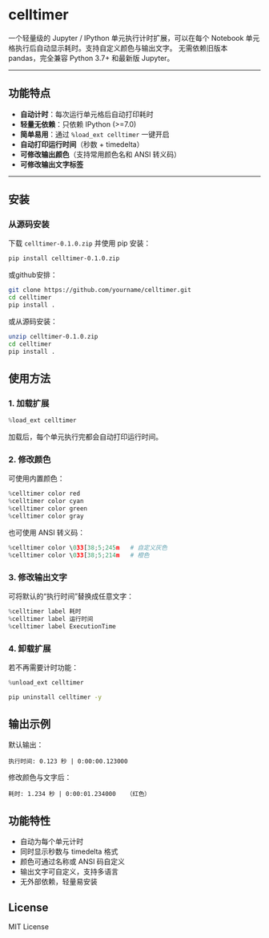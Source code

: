 # celltimer

一个轻量级的 Jupyter / IPython 单元执行计时扩展，可以在每个 Notebook 单元格执行后自动显示耗时。支持自定义颜色与输出文字。
无需依赖旧版本 pandas，完全兼容 Python 3.7+ 和最新版 Jupyter。

---

## 功能特点

- **自动计时**：每次运行单元格后自动打印耗时  
- **轻量无依赖**：只依赖 IPython (>=7.0)  
- **简单易用**：通过 `%load_ext celltimer` 一键开启  
- **自动打印运行时间**（秒数 + timedelta）
- **可修改输出颜色**（支持常用颜色名和 ANSI 转义码）
- **可修改输出文字标签**

---

## 安装

### 从源码安装
下载 `celltimer-0.1.0.zip` 并使用 pip 安装：
```bash
pip install celltimer-0.1.0.zip
```

或github安排：
```bash
git clone https://github.com/yourname/celltimer.git
cd celltimer
pip install .
```

或从源码安装：
```bash
unzip celltimer-0.1.0.zip
cd celltimer
pip install .
```

## 使用方法

### 1. 加载扩展
```python
%load_ext celltimer
```
加载后，每个单元执行完都会自动打印运行时间。

### 2. 修改颜色
可使用内置颜色：
```python
%celltimer color red
%celltimer color cyan
%celltimer color green
%celltimer color gray
```

也可使用 ANSI 转义码：
```python
%celltimer color \033[38;5;245m   # 自定义灰色
%celltimer color \033[38;5;214m   # 橙色
```

### 3. 修改输出文字
可将默认的“执行时间”替换成任意文字：
```python
%celltimer label 耗时
%celltimer label 运行时间
%celltimer label ExecutionTime
```

### 4. 卸载扩展
若不再需要计时功能：
```python
%unload_ext celltimer
```

```bash
pip uninstall celltimer -y
```

## 输出示例

默认输出：
```
执行时间: 0.123 秒 | 0:00:00.123000
```

修改颜色与文字后：
```
耗时: 1.234 秒 | 0:00:01.234000   （红色）
```

## 功能特性
- 自动为每个单元计时  
- 同时显示秒数与 timedelta 格式  
- 颜色可通过名称或 ANSI 码自定义  
- 输出文字可自定义，支持多语言  
- 无外部依赖，轻量易安装  

## License
MIT License
